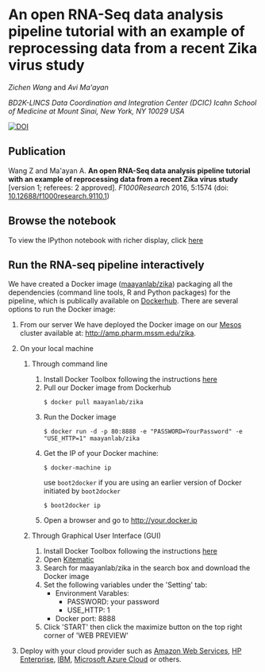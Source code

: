 # An open RNA-Seq data analysis pipeline tutorial with an example of reprocessing data from a recent Zika virus study

_Zichen Wang_ and _Avi Ma'ayan_

_BD2K-LINCS Data Coordination and Integration Center (DCIC)_
_Icahn School of Medicine at Mount Sinai, New York, NY 10029 USA_

[![DOI](https://zenodo.org/badge/22891/MaayanLab/Zika-RNAseq-Pipeline.svg)](https://zenodo.org/badge/latestdoi/22891/MaayanLab/Zika-RNAseq-Pipeline)

## Publication

Wang Z and Ma'ayan A. **An open RNA-Seq data analysis pipeline tutorial with an example of reprocessing data from a recent Zika virus study** [version 1; referees: 2 approved]. _F1000Research_ 2016, 5:1574 (doi: [10.12688/f1000research.9110.1](http://dx.doi.org/10.12688/f1000research.9110.1))

## Browse the notebook

To view the IPython notebook with richer display, click [here](http://nbviewer.jupyter.org/github/maayanlab/Zika-RNAseq-Pipeline/blob/master/Zika.ipynb)

## Run the RNA-seq pipeline interactively

We have created a Docker image ([maayanlab/zika](https://hub.docker.com/r/maayanlab/zika/)) packaging all the dependencies (command line tools, R and Python packages) for the pipeline, which is publically available on [Dockerhub](https://hub.docker.com/). There are several options to run the Docker image:

1. From our server
	We have deployed the Docker image on our [Mesos](http://mesos.apache.org/) cluster available at: http://amp.pharm.mssm.edu/zika.

2. On your local machine
	1. Through command line
		1. Install Docker Toolbox following the instructions [here](https://www.docker.com/products/docker-toolbox) 
		2. Pull our Docker image from Dockerhub   
			```
			$ docker pull maayanlab/zika
			```
		3. Run the Docker image   
			```
			$ docker run -d -p 80:8888 -e "PASSWORD=YourPassword" -e "USE_HTTP=1" maayanlab/zika
			```
		4. Get the IP of your Docker machine:   
			```
			$ docker-machine ip
			```
			use `boot2docker` if you are using an earlier version of Docker initiated by `boot2docker`
			```
			$ boot2docker ip
			```
		5. Open a browser and go to http://your.docker.ip

	2. Through Graphical User Interface (GUI)
		1. Install Docker Toolbox following the instructions [here](https://www.docker.com/products/docker-toolbox) 
		2. Open [Kitematic](https://www.docker.com/products/docker-kitematic)
		3. Search for maayanlab/zika in the search box and download the Docker image
		4. Set the following variables under the 'Setting' tab:
			+ Environment Varables: 
				+ PASSWORD: your password
				+ USE_HTTP: 1
			+ Docker port: 8888
		5. Click 'START' then click the maximize button on the top right corner of 'WEB PREVIEW'

3. Deploy with your cloud provider such as [Amazon Web Services](https://www.docker.com/aws), [HP Enterprise](https://www.docker.com/aws), [IBM](https://www.docker.com/IBM), [Microsoft Azure Cloud](https://www.docker.com/microsoft) or others.

